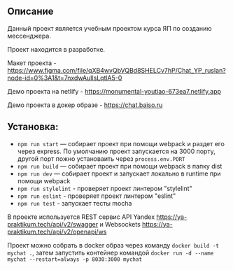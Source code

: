 
## Описание

Данный проект является учебным проектом курса ЯП по созданию мессенджера.

Проект находится в разработке.

Макет проекта - https://www.figma.com/file/qXB4wvQbVQBd8SHELCv7hP/Chat_YP_ruslan?node-id=0%3A1&t=7nxdwAuIlsLqtlA5-0

Демо проекта на netlify - https://monumental-youtiao-673ea7.netlify.app

Демо проекта в докер образе - https://chat.baiso.ru

## Установка:


- `npm run start` — собирает проект при помощи webpack и раздет его через express. По умолчанию проект запускается на 3000 порту, другой порт пожно установаить через `process.env.PORT`
- `npm run build` — собирает проект при помощи webpack в папку dist
- `npm run dev` — собирает проект и запускает локально в runtime при помощи webpack
- `npm run stylelint` - проверяет проект линтером "stylelint"
- `npm run eslint` - проверяет проект линтером "eslint"
- `npm run test` - запускает тесты mocha

В проекте используется REST сервис API Yandex https://ya-praktikum.tech/api/v2/swagger и Websockets https://ya-praktikum.tech/api/v2/openapi/ws

Проект можно собрать в docker образ через команду `docker build -t mychat .`, затем запустить контейнер командой `docker run -d --name mychat --restart=always -p 8030:3000 mychat`

